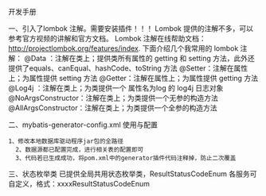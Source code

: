 开发手册 

一、引入了lombok 注解。需要安装插件！！！
    Lombok 提供的注解不多，可以参考官方视频的讲解和官方文档。
    Lombok 注解在线帮助文档：http://projectlombok.org/features/index.
    下面介绍几个我常用的 lombok 注解：
        @Data   ：注解在类上；提供类所有属性的 getting 和 setting 方法，此外还提供了equals、canEqual、hashCode、toString 方法
        @Setter：注解在属性上；为属性提供 setting 方法
        @Getter：注解在属性上；为属性提供 getting 方法
        @Log4j ：注解在类上；为类提供一个 属性名为log 的 log4j 日志对象
        @NoArgsConstructor：注解在类上；为类提供一个无参的构造方法
        @AllArgsConstructor：注解在类上；为类提供一个全参的构造方法


二、mybatis-generator-config.xml  使用与配置

    1、修改本地数据库驱动程序jar包的全路径
	  2、数据源都已配置完成，进行相关表的配置即可
	  3、代码若已生成成功，将pom.xml中的generator插件代码注释掉，防止二次覆盖
	
三、状态枚举类
     已提供全局共用状态枚举类，ResultStatusCodeEnum
     各服务可自定义，格式：xxxxResultStatusCodeEnum
	 
	
	
	
	
	












